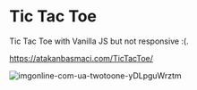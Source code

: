 # Tic Tac Toe
Tic Tac Toe with Vanilla JS but not responsive :(.

https://atakanbasmaci.com/TicTacToe/


![imgonline-com-ua-twotoone-yDLpguWrztm](https://user-images.githubusercontent.com/69846446/204036608-3b0258c5-c089-44a7-9c9b-98c1a6868fd9.jpg)
